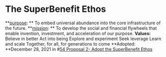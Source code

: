 # The SuperBenefit Ethos
**[purpose](/notes/archive/clarity/Tags/purpose.md):  **
To embed universal abundance into the core infrastructure of the future.
**[mission](/notes/archive/clarity/Tags/mission.md):  **
To develop the social and financial flywheels that enable invention, investment, and acceleration of our purpose.
**Values:**
Believe in better
Act into being
Explore and experiment
Seek leverage
Learn and scale
Together, for all, for generations to come
**Adopted: **December 28, 2021 in #[54 Proposal 2- Adopt the SuperBenefit Ethos](54%20Proposal%202-%20Adopt%20the%20SuperBenefit%20Ethos) 